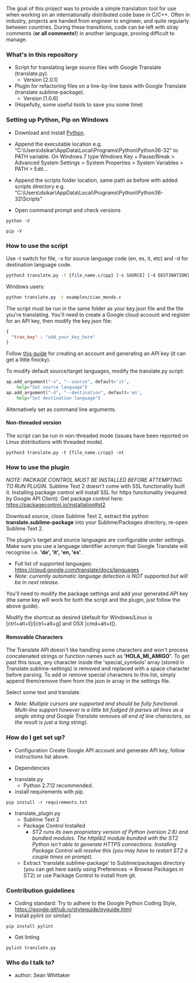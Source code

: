 The goal of this project was to provide a simple translation tool for use when working on an internationally distributed code base in C/C++.
Often in industry, projects are handed from engineer to engineer, and quite regularly between countries. During these transitions, code can be left with stray comments (__or all comments!__) in another language, proving difficult to manage.

### What's in this repository ###

* Script for translating large source files with Google Translate (translate.py).
	* Version [2.0.1]
* Plugin for refactoring files on a line-by-line basis with Google Translate (translate.sublime-package).
	* Version [1.0.6]
* (Hopefully, some useful tools to save you some time)

### Setting up Python, Pip on Windows ###

* Download and install [Python](https://www.python.org/downloads/).  

* Append the executable location e.g. "C:\Users\dsikar\AppData\Local\Programs\Python\Python36-32" to PATH variable. On Windows 7 type Windows Key + Pause/Break > Advanced System Settings > System Properties > System Variables > PATH > Edit...  

* Append the scripts folder location, same path as before with added scripts directory e.g. "C:\Users\dsikar\AppData\Local\Programs\Python\Python36-32\Scripts"

* Open command prompt and check versions  

```
python -V
```

```
pip -V
```

### How to use the script ###

Use -t switch for file, -s for source language code (en, es, it, etc) and -d for destination language code.  
```bash
python3 translate.py -t {file_name.c/cpp} [-s SOURCE] [-d DESTINATION]
```

Windows users:

```bash
python translate.py -t examples/ciao_mondo.c
```

The script must be run in the same folder as your key.json file and the file you're translating. You'll need to create a Google cloud account and register for an API key, then modify the key.json file:

```json
{
  "tran_key" : "add_your_key_here"
}
```

Follow [this guide](https://cloud.google.com/translate/docs/getting-started) for creating an account and generating an API key (it can get a little finicky).

To modify default source/target languages, modify the translate.py script:
```python
ap.add_argument("-s", "--source", default='it',
    help="Set source language")
ap.add_argument("-d", "--destination", default='en',
    help="Set destination language")
```
Alternatively set as command line arguments.

#### Non-threaded version ####

The script can be run in non-threaded mode (issues have been reported on Linux distributions with threaded mode).
```
python3 translate.py -t {file_name.c/cpp} -nt
```

### How to use the plugin ###

*NOTE: PACKAGE CONTROL MUST BE INSTALLED BEFORE ATTEMPTING TO RUN PLUGIN.* Sublime Text 2 doesn't come with SSL functionality built it. Installing package control will install SSL for https functionality (required by Google API Client). Get package control here: https://packagecontrol.io/installation#st2

Download source, close Sublime Text 2, extract the python **translate.sublime-package** into your Sublime/Packages directory, re-open Sublime Text 2.

The plugin's target and source languages are configurable under settings. Make sure you use a language identifier acronym that Google Translate will recognise i.e. **'de', 'it', 'en, 'es'**.

- Full list of supported languages: https://cloud.google.com/translate/docs/languages
- *Note: currently automatic language detection is NOT supported but will be in next release.*

You'll need to modify the package settings and add your generated API key (the same key will work for both the script and the plugin, just follow the above guide).

Modify the shortcut as desired (default for Windows/Linux is [ctrl+alt+t]/[ctrl+alt+g] and OSX [cmd+alt+t]).

#### Removable Characters ####

The Translate API doesn't like handling some characters and won't process concatenated strings or function names such as **'HOLA_MI_AMIGO'**. To get past this issue, any character inside the 'special_symbols' array (stored in Translate.sublime-settings) is removed and replaced with a space character before parsing. To add or remove special characters to this list, simply append them/remove them from the json in array in the settings file.

Select some text and translate.
- *Note: Multiple cursors are supported and should be fully functional. Multi-line support however is a little bit fudged (it parses all lines as a single string and Google Translate removes all end of line characters, so the result is just a long string).*

### How do I get set up? ###

* Configuration
Create Google API account and generate API key, follow instructions list above.

* Dependencies
- translate.py
	- Python 2.7.12 recommended.
- install requirements with pip.
```
pip install -r requirements.txt
```
- translate_plugin.py
	- Sublime Text 2
	- Package Control Installed
		- *ST2 runs its own proprietary version of Python (version 2.6) and bundled modules. The httplib2 module bundled with
		the ST2 Python isn't able to generate HTTPS connections. Installing Package Control will resolve this (you may have to restart ST2 a couple times on prompt).*
	- Extract 'translate.sublime-package' to Sublime/packages directory (you can get here easily using Preferences -> Browse Packages in ST2) or use Package Control to install from git.

### Contribution guidelines ###

- Coding standard: Try to adhere to the Google Python Coding Style, https://google.github.io/styleguide/pyguide.html
- Install pylint (or similar)
```
pip install pylint
```
- Get linting
```
pylint translate.py
```


### Who do I talk to? ###

* author: Sean Whittaker